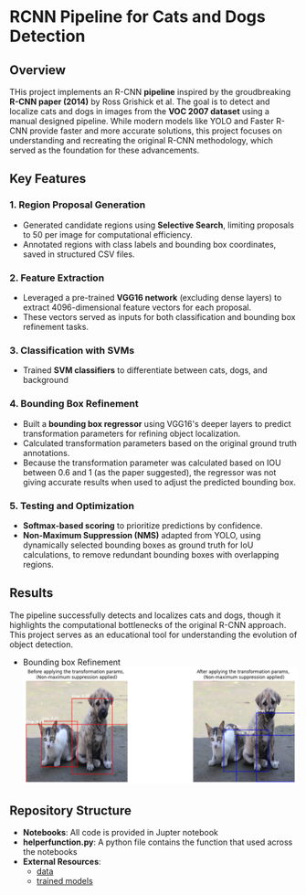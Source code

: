 # RCNN Pipeline for Cats and Dogs Detection

## Overview
THis project implements an R-CNN **pipeline** inspired by the groudbreaking **R-CNN paper (2014)** by Ross Grishick et al. The goal is to detect and localize cats and dogs in images from the **VOC 2007 dataset** using a manual designed pipeline.
While modern models like YOLO and Faster R-CNN provide faster and more accurate solutions, this project focuses on understanding and recreating the original R-CNN methodology, which served as the foundation for these advancements.

## Key Features
### 1. Region Proposal Generation
   - Generated candidate regions using **Selective Search**, limiting proposals to 50 per image for computational efficiency.
   - Annotated regions with class labels and bounding box coordinates, saved in structured CSV files.
### 2. Feature Extraction
   - Leveraged a pre-trained **VGG16 network** (excluding dense layers) to extract 4096-dimensional feature vectors for each proposal.
   - These vectors served as inputs for both classification and bounding box refinement tasks.
### 3. Classification with SVMs
   - Trained **SVM classifiers** to differentiate between cats, dogs, and background
### 4. Bounding Box Refinement
   - Built a **bounding box regressor** using VGG16's deeper layers to predict transformation parameters for refining object localization.
   - Calculated transformation parameters based on the original ground truth annotations.
   - Because the transformation parameter was calculated based on IOU between 0.6 and 1 (as the paper suggested), the regressor was not giving accurate results when used to adjust the predicted bounding box.
### 5. Testing and Optimization
   - **Softmax-based scoring** to prioritize predictions by confidence.
   - **Non-Maximum Suppression (NMS)** adapted from YOLO, using dynamically selected bounding boxes as ground truth for IoU calculations, to remove redundant bounding boxes with overlapping regions.

## Results
The pipeline successfully detects and localizes cats and dogs, though it highlights the computational bottlenecks of the original R-CNN approach. This project serves as an educational tool for understanding the evolution of object detection.
   - Bounding box Refinement
     ![Example Image](https://github.com/MohamedAhmed35/computer-vision/blob/main/object-detection/R-CNN/cat_dog_detection/images/results/adjust_bounding_box_1.png)  


## Repository Structure
- **Notebooks**: All code is provided in Jupter notebook
- **helperfunction.py**: A python file contains the function that used across the notebooks
- **External Resources**:
     - [data](https://drive.google.com/drive/folders/15jX5IyXv8K4tAyII1IQaKfFVtYE63Wbi?usp=drive_link)
     - [trained models](https://drive.google.com/drive/folders/13xcM_Hp2dmNIq9hgr6GMmlFRXNEIk3iS?usp=drive_link)

